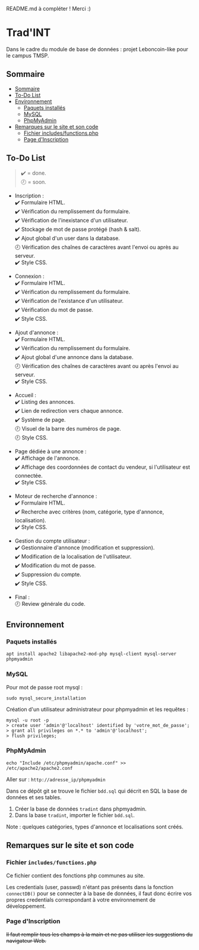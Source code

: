 README.md à compléter ! Merci :)

# Trad'INT

Dans le cadre du module de base de données : projet Leboncoin-like pour le campus TMSP.

## Sommaire

- [Sommaire](https://github.com/MrDanao/tradint#sommaire)
- [To-Do List](https://github.com/MrDanao/tradint#to-do-list)
- [Environnement](https://github.com/MrDanao/tradint#environnement)
  - [Paquets installés](https://github.com/MrDanao/tradint#paquets-install%C3%A9s)
  - [MySQL](https://github.com/MrDanao/tradint#mysql)
  - [PhpMyAdmin](https://github.com/MrDanao/tradint#phpmyadmin)
- [Remarques sur le site et son code](https://github.com/MrDanao/tradint#remarques-sur-le-site-et-son-code)
   - [Fichier includes/functions.php](https://github.com/MrDanao/tradint#fichier-includesfunctionsphp)
   - [Page d'Inscription](https://github.com/MrDanao/tradint#page-dinscription)

## To-Do List

>:heavy_check_mark: = done.   
>:clock8: = soon.

- Inscription :   
:heavy_check_mark: Formulaire HTML.   
:heavy_check_mark: Vérification du remplissement du formulaire.   
:heavy_check_mark: Vérification de l'inexistance d'un utilisateur.   
:heavy_check_mark: Stockage de mot de passe protégé (hash & salt).   
:heavy_check_mark: Ajout global d'un user dans la database.   
:clock8: Vérification des chaînes de caractères avant l'envoi ou après au serveur.   
:heavy_check_mark: Style CSS.

- Connexion :   
:heavy_check_mark: Formulaire HTML.   
:heavy_check_mark: Vérification du remplissement du formulaire.   
:heavy_check_mark: Vérification de l'existance d'un utilisateur.   
:heavy_check_mark: Vérification du mot de passe.   
:heavy_check_mark: Style CSS.

- Ajout d'annonce :   
:heavy_check_mark: Formulaire HTML.   
:heavy_check_mark: Vérification du remplissement du formulaire.        
:heavy_check_mark: Ajout global d'une annonce dans la database.   
:clock8: Vérification des chaînes de caractères avant ou après l'envoi au serveur.   
:heavy_check_mark: Style CSS.

- Accueil :   
:heavy_check_mark: Listing des annonces.   
:heavy_check_mark: Lien de redirection vers chaque annonce.   
:heavy_check_mark: Système de page.   
:clock8: Visuel de la barre des numéros de page.   
:clock8: Style CSS.

- Page dédiée à une annonce :   
:heavy_check_mark: Affichage de l'annonce.   
:heavy_check_mark: Affichage des coordonnées de contact du vendeur, si l'utilisateur est connectée.   
:heavy_check_mark: Style CSS.

- Moteur de recherche d'annonce :   
:heavy_check_mark: Formulaire HTML.   
:heavy_check_mark: Recherche avec critères (nom, catégorie, type d'annonce, localisation).   
:heavy_check_mark: Style CSS.

- Gestion du compte utilisateur :   
:heavy_check_mark: Gestionnaire d'annonce (modification et suppression).   
:heavy_check_mark: Modification de la localisation de l'utilisateur.   
:heavy_check_mark: Modification du mot de passe.   
:heavy_check_mark: Suppression du compte.   
:heavy_check_mark: Style CSS.

- Final :   
:clock8: Review générale du code. 

## Environnement

### Paquets installés

```
apt install apache2 libapache2-mod-php mysql-client mysql-server phpmyadmin
```

### MySQL

Pour mot de passe root mysql :

```
sudo mysql_secure_installation
```

Création d'un utilisateur administrateur pour phpmyadmin et les requêtes :

```
mysql -u root -p
> create user 'admin'@'localhost' identified by 'votre_mot_de_passe';
> grant all privileges on *.* to 'admin'@'localhost';
> flush privileges;
```

### PhpMyAdmin

```
echo "Include /etc/phpmyadmin/apache.conf" >> /etc/apache2/apache2.conf
```

Aller sur : `http://adresse_ip/phpmyadmin`

Dans ce dépôt git se trouve le fichier `bdd.sql` qui décrit en SQL la base de données et ses tables.

1) Créer la base de données `tradint` dans phpmyadmin.
2) Dans la base `tradint`, importer le fichier `bdd.sql`.

Note : quelques catégories, types d'annonce et localisations sont créés.

## Remarques sur le site et son code
### Fichier `includes/functions.php`

Ce fichier contient des fonctions php communes au site.

Les credentials (user, passwd) n'étant pas présents dans la fonction `connectDB()` pour se connecter à la base de données, il faut donc écrire vos propres credentials correspondant à votre environnement de développement.

### Page d'Inscription

~~Il faut remplir tous les champs à la main et ne pas utiliser les suggestions du navigateur Web.~~